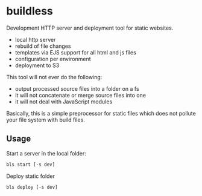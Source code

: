 # buildless

Development HTTP server and deployment tool for static websites.

- local http server
- rebuild of file changes
- templates via EJS support for all html and js files
- configuration per environment
- deployment to S3

This tool will not ever do the following:

- output processed source files into a folder on a fs
- it will not concatenate or merge source files into one
- it will not deal with JavaScript modules


Basically, this is a simple preprocessor for static files which does not pollute your file system with build files.

## Usage

Start a server in the local folder:

```sh
bls start [-s dev]
```

Deploy static folder

```sh
bls deploy [-s dev]
```